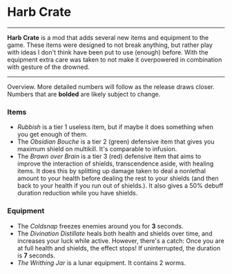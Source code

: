 ﻿# Harb Crate
---
**Harb Crate**  is a mod that adds several new items and equipment to the game. These items were designed to not break anything, but rather play with ideas I don't think have been put to use (enough) before. With the equipment extra care was taken to not make it overpowered in combination with gesture of the drowned.

---
Overview. More detailed numbers will follow as the release draws closer. Numbers that are **bolded** are likely subject to change.

### Items
* *Rubbish* is a tier 1 useless item, but if maybe it does something when you get enough of them.
* The *Obsidian Bouche* is a tier 2 (green) defensive item that gives you maximum shield on multikill. It's comparable to infusion.
* The *Brawn over Brain* is a tier 3 (red) defensive item that aims to improve the interaction of shields, transcendence aside, with healing items. It does this by splitting up damage taken to deal a nonlethal amount to your health before dealing the rest to your shields (and then back to your health if you run out of shields.). It also gives a 50% debuff duration reduction while you have shields.
### Equipment
* The *Coldsnap* freezes enemies around you for **3** seconds.
* The *Divination Distillate* heals both health and shields over time, and increases your luck while active. However, there's a catch: Once you are at full health and shields, the effect stops! If uninterrupted, the duration is **7** seconds.
* *The Writhing Jar* is a lunar equipment. It contains 2 worms.
